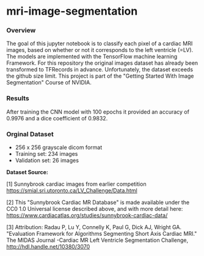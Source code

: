 # mri-image-segmentation

### Overview
The goal of this jupyter notebook is to classify each pixel of a cardiac MRI images, based on whether or not it corresponds to the left ventricle (=LV). The models are implemented with the TensorFlow machine learning Framework. For this repository the original images dataset has already been transformed to TFRecords in advance. Unfortunately, the dataset exceeds the github size limit. This project is part of the "Getting Started With Image Segmentation" Course of NVIDIA.

### Results
After training the CNN model with 100 epochs it provided an accuracy of 0.9976 and a dice coefficient of 0.9832.

### Orginal Dataset
- 256 x 256 grayscale dicom format
- Training set: 234 images
- Validation set: 26 images

**Dataset Source:** 

[1] Sunnybrook cardiac images from earlier competition https://smial.sri.utoronto.ca/LV_Challenge/Data.html

[2] This "Sunnybrook Cardiac MR Database" is made available under the CC0 1.0 Universal license described above, and with more detail here: https://www.cardiacatlas.org/studies/sunnybrook-cardiac-data/

[3] Attribution:
Radau P, Lu Y, Connelly K, Paul G, Dick AJ, Wright GA. "Evaluation Framework for Algorithms Segmenting Short Axis Cardiac MRI." The MIDAS Journal -Cardiac MR Left Ventricle Segmentation Challenge, http://hdl.handle.net/10380/3070
